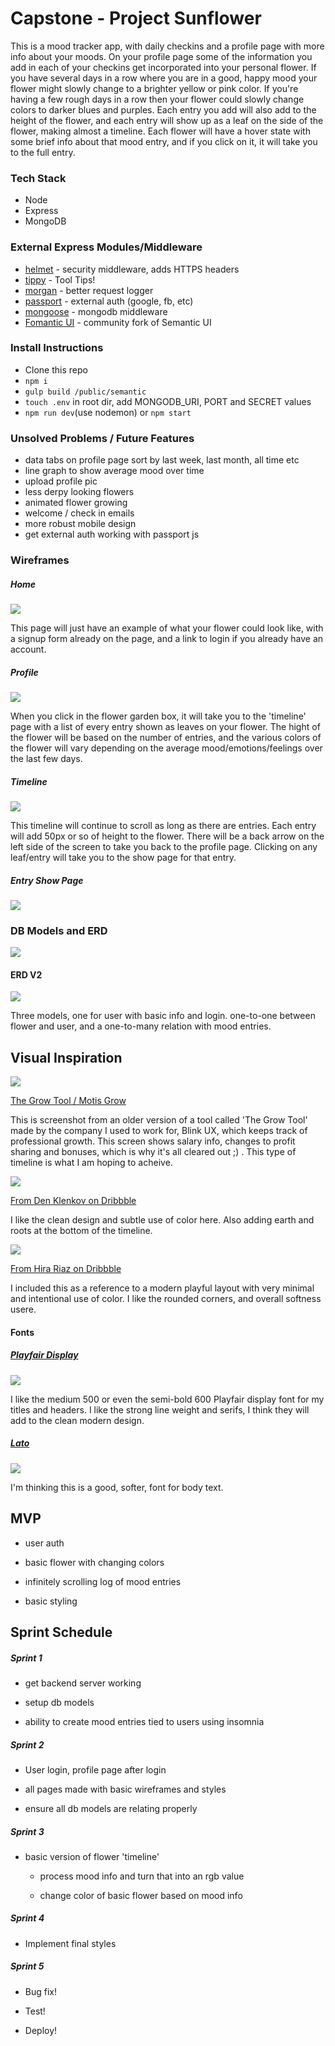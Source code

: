 # Capstone - Project Sunflower

This is a mood tracker app, with daily checkins and a profile page with more info about your moods. On your profile page some of the information you add in each of your checkins get incorporated into your personal flower. If you have several days in a row where you are in a good, happy mood your flower might slowly change to a brighter yellow or pink color. If you're having a few rough days in a row then your flower could slowly change colors to darker blues and purples. Each entry you add will also add to the height of the flower, and each entry will show up as a leaf on the side of the flower, making almost a timeline. Each flower will have a hover state with some brief info about that mood entry, and if you click on it, it will take you to the full entry. 

### Tech Stack

- Node 
- Express 
- MongoDB

### External Express Modules/Middleware

- [helmet](https://github.com/helmetjs/helmet) - security middleware, adds HTTPS headers
- [tippy](https://atomiks.github.io/tippyjs/) - Tool Tips!
- [morgan](https://github.com/expressjs/morgan) - better request logger
- [passport](http://www.passportjs.org/) - external auth (google, fb, etc)
- [mongoose](https://www.npmjs.com/package/mongoose) - mongodb middleware
- [Fomantic UI](https://fomantic-ui.com/) - community fork of Semantic UI

### Install Instructions 

- Clone this repo
- `npm i` 
- `gulp build /public/semantic`
- `touch .env` in root dir, add MONGODB_URI, PORT and SECRET values
- `npm run dev`(use nodemon) or `npm start`


### Unsolved Problems / Future Features 

- data tabs on profile page sort by last week, last month, all time etc 
- line graph to show average mood over time 
- upload profile pic
- less derpy looking flowers
- animated flower growing 
- welcome / check in emails 
- more robust mobile design 
- get external auth working with passport js


### Wireframes

##### Home

![](./resources/wire-home.png)

This page will just have an example of what your flower could look like, with a signup form already on the page, and a link to login if you already have an account. 

##### Profile

![](./resources/wire-profile.png)

When you click in the flower garden box, it will take you to the 'timeline' page with a list of every entry shown as leaves on your flower. The hight of the flower will be based on the number of entries, and the various colors of the flower will vary depending on the average mood/emotions/feelings over the last few days. 

##### Timeline

![](./resources/wire-timeline.png)

This timeline will continue to scroll as long as there are entries. Each entry will add 50px or so of height to the flower. There will be a back arrow on the left side of the screen to take you back to the profile page. Clicking on any leaf/entry will take you to the show page for that entry. 

##### Entry Show Page

![](./resources/wire-entry.png)

### DB Models and ERD

![](./resources/erd.png)

#### ERD V2

![](./resources/erd2.png)

Three models, one for user with basic info and login. one-to-one between flower and user, and a one-to-many relation with mood entries. 

## Visual Inspiration

![](./resources/ins1.png)

[The Grow Tool / Motis Grow](https://www.motispeople.com/motis-grow)

This is screenshot from an older version of a tool called 'The Grow Tool' made by the company I used to work for, Blink UX, which keeps track of professional growth. This screen shows salary info, changes to profit sharing and bonuses, which is why it's all cleared out ;) . This type of timeline is what I am hoping to acheive. 

![](./resources/ins2.png)

[From Den Klenkov on Dribbble](https://dribbble.com/shots/6522758-IoT-App-for-growing-plants)

I like the clean design and subtle use of color here. Also adding earth and roots at the bottom of the timeline. 



![](./resources/ins3.png)

[From Hira Riaz on Dribbble](https://dribbble.com/shots/12992999-Restaurant-Mobile-Application-UX-UI-Design)

I included this as a reference to a modern playful layout with very minimal and intentional use of color. I like the rounded corners, and overall softness usere. 

#### Fonts

##### [Playfair Display](https://fonts.google.com/specimen/Playfair+Display?category=Serif,Display,Handwriting,Monospace&preview.text=Project+Sunflower&preview.text_type=custom)

![](./resources/font1.png)

I like the medium 500 or even the semi-bold 600 Playfair display font for my titles and headers. I like the strong line weight and serifs, I think they will add to the clean modern design. 

##### [Lato](https://fonts.google.com/specimen/Lato?preview.text=Body+text+-+Project+Sunflower&preview.text_type=custom&query=lato#standard-styles)

![](./resources/font2.png)

I'm thinking this is a good, softer, font for body text. 



## MVP 

- user auth

- basic flower with changing colors 

- infinitely scrolling log of mood entries

- basic styling


## Sprint Schedule

##### Sprint 1

- get backend server working

- setup db models

- ability to create mood entries tied to users using insomnia 

##### Sprint 2

- User login, profile page after login 

- all pages made with basic wireframes and styles

- ensure all db models are relating properly

##### Sprint 3

- basic version of flower 'timeline'
  
  - process mood info and turn that into an rgb value
  
  - change color of basic flower based on mood info

##### Sprint 4

- Implement final styles 

##### Sprint 5

- Bug fix!

- Test!

- Deploy!


